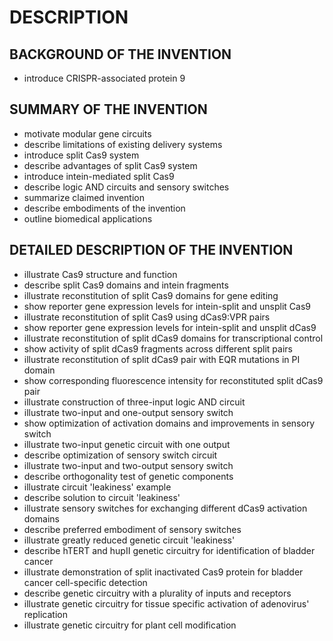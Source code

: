# DESCRIPTION

## BACKGROUND OF THE INVENTION

- introduce CRISPR-associated protein 9

## SUMMARY OF THE INVENTION

- motivate modular gene circuits
- describe limitations of existing delivery systems
- introduce split Cas9 system
- describe advantages of split Cas9 system
- introduce intein-mediated split Cas9
- describe logic AND circuits and sensory switches
- summarize claimed invention
- describe embodiments of the invention
- outline biomedical applications

## DETAILED DESCRIPTION OF THE INVENTION

- illustrate Cas9 structure and function
- describe split Cas9 domains and intein fragments
- illustrate reconstitution of split Cas9 domains for gene editing
- show reporter gene expression levels for intein-split and unsplit Cas9
- illustrate reconstitution of split Cas9 using dCas9:VPR pairs
- show reporter gene expression levels for intein-split and unsplit dCas9
- illustrate reconstitution of split dCas9 domains for transcriptional control
- show activity of split dCas9 fragments across different split pairs
- illustrate reconstitution of split dCas9 pair with EQR mutations in PI domain
- show corresponding fluorescence intensity for reconstituted split dCas9 pair
- illustrate construction of three-input logic AND circuit
- illustrate two-input and one-output sensory switch
- show optimization of activation domains and improvements in sensory switch
- illustrate two-input genetic circuit with one output
- describe optimization of sensory switch circuit
- illustrate two-input and two-output sensory switch
- describe orthogonality test of genetic components
- illustrate circuit 'leakiness' example
- describe solution to circuit 'leakiness'
- illustrate sensory switches for exchanging different dCas9 activation domains
- describe preferred embodiment of sensory switches
- illustrate greatly reduced genetic circuit 'leakiness'
- describe hTERT and hupII genetic circuitry for identification of bladder cancer
- illustrate demonstration of split inactivated Cas9 protein for bladder cancer cell-specific detection
- describe genetic circuitry with a plurality of inputs and receptors
- illustrate genetic circuitry for tissue specific activation of adenovirus' replication
- illustrate genetic circuitry for plant cell modification


